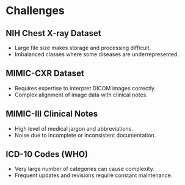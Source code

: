 # Challenges

## NIH Chest X-ray Dataset

- Large file size makes storage and processing difficult.
- Imbalanced classes where some diseases are underrepresented.

## MIMIC-CXR Dataset

- Requires expertise to interpret DICOM images correctly.
- Complex alignment of image data with clinical notes.

## MIMIC-III Clinical Notes

- High level of medical jargon and abbreviations.
- Noise due to incomplete or inconsistent documentation.

## ICD-10 Codes (WHO)

- Very large number of categories can cause complexity.
- Frequent updates and revisions require constant maintenance.
